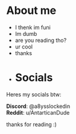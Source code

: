# About me
- I thenk im funi
- Im dumb
- are you reading tho?
- ur cool
- thanks
- # Socials
Heres my socials btw: <br />

**Discord**: @a8ysslockedin <br />
**Reddit**: u/AntarticanDude

thanks for reading :)
